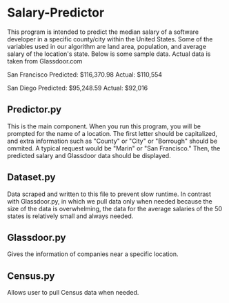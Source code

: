 # Salary-Predictor

This program is intended to predict the median salary of a software developer in a specific county/city within the United States. Some of the variables used in our algorithm are land area, population, and average salary of the location's state. Below is some sample data. Actual data is taken from Glassdoor.com

San Francisco
Predicted: $116,370.98
Actual: $110,554

San Diego
Predicted: $95,248.59
Actual: $92,016

Predictor.py
------------
This is the main component. When you run this program, you will be prompted for the name of a location. The first letter should be capitalized, and extra information such as "County" or "City" or "Borrough" should be ommited. A typical request would be "Marin" or "San Francisco." Then, the predicted salary and Glassdoor data should be displayed.

Dataset.py
-----------
Data scraped and written to this file to prevent slow runtime. In contrast with Glassdoor.py, in which we pull data only when needed because the size of the data is overwhelming, the data for the average salaries of the 50 states is relatively small and always needed.

Glassdoor.py
-----------
Gives the information of companies near a specific location.

Census.py
-----------
Allows user to pull Census data when needed.
